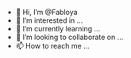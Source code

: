 - 👋 Hi, I’m @Fabloya
- 👀 I’m interested in ...
- 🌱 I’m currently learning ...
- 💞️ I’m looking to collaborate on ...
- 📫 How to reach me ...

<!---
Fabloya/Fabloya is a ✨ special ✨ repository because its `README.md` (this file) appears on your GitHub profile.
You can click the Preview link to take a look at your changes.
--->
